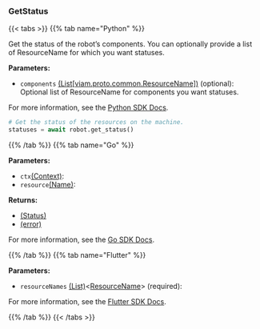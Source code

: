### GetStatus

{{< tabs >}}
{{% tab name="Python" %}}

Get the status of the robot’s components. You can optionally provide a list of ResourceName for which you want statuses.

**Parameters:**

- `components` [(List[viam.proto.common.ResourceName])](https://python.viam.dev/autoapi/viam/proto/common/index.html#viam.proto.common.ResourceName) (optional): Optional list of ResourceName for components you want statuses.


For more information, see the [Python SDK Docs](https://python.viam.dev/autoapi/viam/robot/client/index.html#viam.robot.client.RobotClient.get_status).

``` python {class="line-numbers linkable-line-numbers"}
# Get the status of the resources on the machine.
statuses = await robot.get_status()

```

{{% /tab %}}
{{% tab name="Go" %}}

**Parameters:**

- `ctx`[(Context)](https://pkg.go.dev/context#ctx):
- `resource`[(Name)](https://pkg.go.dev/go.viam.com/rdk@v0.26.0/resource#resource):

**Returns:**

- [(Status)](<INSERT PARAM TYPE LINK>)
- [(error)](<INSERT PARAM TYPE LINK>)

For more information, see the [Go SDK Docs](https://pkg.go.dev/go.viam.com/rdk/robot#Robot).

{{% /tab %}}
{{% tab name="Flutter" %}}

**Parameters:**

- `resourceNames` [(List)](https://api.flutter.dev/flutter/dart-core/List-class.html)<[ResourceName](https://flutter.viam.dev/viam_sdk/ResourceName-class.html)> (required):


For more information, see the [Flutter SDK Docs](https://flutter.viam.dev/viam_protos.robot.robot/RobotServiceClient/getStatus.html).

{{% /tab %}}
{{< /tabs >}}
